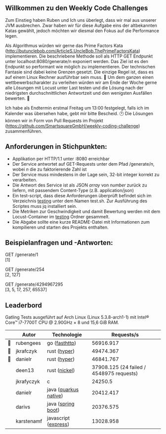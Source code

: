 ## Willkommen zu den Weekly Code Challenges 

Zum Einstieg haben Ruben und Ich uns überlegt, dass wir mal aus unserer JVM ausbrechen. Zwar haben wir für diese Aufgabe eins der altbekannten Katas gewählt, jedoch möchten wir diesmal den Fokus auf die Performance legen.

Als Algorithmus würden wir gerne das Prime Factors Kata (http://butunclebob.com/ArticleS.UncleBob.ThePrimeFactorsKata) implementieren. Die beschriebene Methode soll als HTTP GET Endpunkt unter localhost:8080/generate/n exponiert werden. Das Ziel ist es den Endpunkt so performant wie möglich zu implementieren. Der technischen Fantasie sind dabei keine Grenzen gesetzt. Die einzige Regel ist, dass es auf einem Linux Rechner ausführbar sein muss. :bullettrain_side:
Um dem ganzen einen wettbewerbscharakter zu verleihen würden wir am Ende der Woche gerne alle Lösungen mit Locust unter Last testen und die Lösung nach der niedrigsten durchschnittlichen Antwortzeit und den wenigsten Ausfällen bewerten. :100:

Ich habe als Endtermin erstmal Freitag um 13:00 festgelegt, falls ich im Kalender was übersehen habe, gebt mir bitte Bescheid. :clock1:
Die Lösungen können wir in Form von Pull Requests im Projekt (https://github.com/SmartsquareGmbH/weekly-coding-challenge) zusammenführen.

## Anforderungen in Stichpunkten:
* Applikation per HTTP/1.1 unter :8080 erreichbar
* Der Service antwortet auf GET-Requests unter dem Pfad /generate/_n_, wobei _n_ die zu faktorierende Zahl ist
* Der Service muss mindestens in der Lage sein, 32-bit integer korrekt zu verarbeiten.
* Die Antwort des Service ist als JSON _array_ von _number_ zurück zu liefern, mit passendem Content-Type (z.B. application/json)
* Ein test-script, dass diese Anforderungen überprüft befindet sich im Verzeichnis [testing](testing) unter dem Namen test.sh. Zur Ausführung des Scriptes muss jq installiert sein.
* Die Metriken zur Geschwindigkeit und damit Bewertung werden mit dem Locust-Container im [testing](testing) Ordner gesammelt.
* Die Abgabe sollte eine kurze README-Datei mit Informationen zum kompilieren und starten des Projekts enthalten.

## Beispielanfragen und -Antworten:

GET /generate/1  
[1]

GET /generate/254  
[2, 127]

GET /generate/4294967295  
[3, 5, 17, 257, 65537]

## Leaderbord

Gatling Tests ausgeführt auf Arch Linux (Linux 5.3.8-arch1-1) mit Intel® Core™ i7-7700T CPU @ 2.90GHz × 8 und 15,6 GiB RAM.

|                   | Autor      | Technologie                                              | Requests/s                               |
|-------------------|------------|----------------------------------------------------------|------------------------------------------|
| :1st_place_medal: | rubengees  | go ([fasthttp](https://github.com/valyala/fasthttp))     | 56916.917                                |
| :2nd_place_medal: | jkrafczyk  | rust ([hyper](https://github.com/hyperium/hyper))        | 49474.367                                |
| :3rd_place_medal: | danielr    | rust ([hyper](https://github.com/hyperium/hyper))        | 46841.767                                |
|                   | deen13     | rust ([nickel](https://github.com/nickel-org/nickel.rs)) | 37908.125 (24 failed / 4548975 requests) |
|                   | jkrafyczyk | c                                                        | 24250.5                                  |
|                   | danielr    | java ([quarkus native](https://quarkus.io/))             | 20412.417                                |
|                   | darivs     | java ([spring boot](https://spring.io/))                 | 20376.575                                |
|                   | karstenamf | javascript ([express](https://expressjs.com/))           | 13028.958                                |
